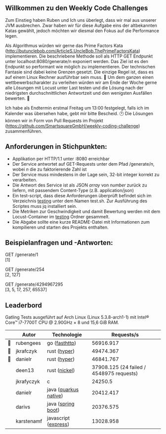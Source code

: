 ## Willkommen zu den Weekly Code Challenges 

Zum Einstieg haben Ruben und Ich uns überlegt, dass wir mal aus unserer JVM ausbrechen. Zwar haben wir für diese Aufgabe eins der altbekannten Katas gewählt, jedoch möchten wir diesmal den Fokus auf die Performance legen.

Als Algorithmus würden wir gerne das Prime Factors Kata (http://butunclebob.com/ArticleS.UncleBob.ThePrimeFactorsKata) implementieren. Die beschriebene Methode soll als HTTP GET Endpunkt unter localhost:8080/generate/n exponiert werden. Das Ziel ist es den Endpunkt so performant wie möglich zu implementieren. Der technischen Fantasie sind dabei keine Grenzen gesetzt. Die einzige Regel ist, dass es auf einem Linux Rechner ausführbar sein muss. :bullettrain_side:
Um dem ganzen einen wettbewerbscharakter zu verleihen würden wir am Ende der Woche gerne alle Lösungen mit Locust unter Last testen und die Lösung nach der niedrigsten durchschnittlichen Antwortzeit und den wenigsten Ausfällen bewerten. :100:

Ich habe als Endtermin erstmal Freitag um 13:00 festgelegt, falls ich im Kalender was übersehen habe, gebt mir bitte Bescheid. :clock1:
Die Lösungen können wir in Form von Pull Requests im Projekt (https://github.com/SmartsquareGmbH/weekly-coding-challenge) zusammenführen.

## Anforderungen in Stichpunkten:
* Applikation per HTTP/1.1 unter :8080 erreichbar
* Der Service antwortet auf GET-Requests unter dem Pfad /generate/_n_, wobei _n_ die zu faktorierende Zahl ist
* Der Service muss mindestens in der Lage sein, 32-bit integer korrekt zu verarbeiten.
* Die Antwort des Service ist als JSON _array_ von _number_ zurück zu liefern, mit passendem Content-Type (z.B. application/json)
* Ein test-script, dass diese Anforderungen überprüft befindet sich im Verzeichnis [testing](testing) unter dem Namen test.sh. Zur Ausführung des Scriptes muss jq installiert sein.
* Die Metriken zur Geschwindigkeit und damit Bewertung werden mit dem Locust-Container im [testing](testing) Ordner gesammelt.
* Die Abgabe sollte eine kurze README-Datei mit Informationen zum kompilieren und starten des Projekts enthalten.

## Beispielanfragen und -Antworten:

GET /generate/1  
[1]

GET /generate/254  
[2, 127]

GET /generate/4294967295  
[3, 5, 17, 257, 65537]

## Leaderbord

Gatling Tests ausgeführt auf Arch Linux (Linux 5.3.8-arch1-1) mit Intel® Core™ i7-7700T CPU @ 2.90GHz × 8 und 15,6 GiB RAM.

|                   | Autor      | Technologie                                              | Requests/s                               |
|-------------------|------------|----------------------------------------------------------|------------------------------------------|
| :1st_place_medal: | rubengees  | go ([fasthttp](https://github.com/valyala/fasthttp))     | 56916.917                                |
| :2nd_place_medal: | jkrafczyk  | rust ([hyper](https://github.com/hyperium/hyper))        | 49474.367                                |
| :3rd_place_medal: | danielr    | rust ([hyper](https://github.com/hyperium/hyper))        | 46841.767                                |
|                   | deen13     | rust ([nickel](https://github.com/nickel-org/nickel.rs)) | 37908.125 (24 failed / 4548975 requests) |
|                   | jkrafyczyk | c                                                        | 24250.5                                  |
|                   | danielr    | java ([quarkus native](https://quarkus.io/))             | 20412.417                                |
|                   | darivs     | java ([spring boot](https://spring.io/))                 | 20376.575                                |
|                   | karstenamf | javascript ([express](https://expressjs.com/))           | 13028.958                                |
